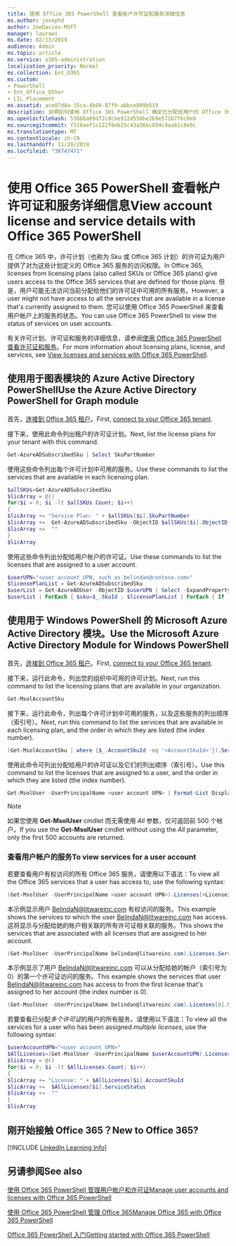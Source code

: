 ```yaml
---
title: 使用 Office 365 PowerShell 查看帐户许可证和服务详细信息
ms.author: josephd
author: JoeDavies-MSFT
manager: laurawi
ms.date: 02/13/2019
audience: Admin
ms.topic: article
ms.service: o365-administration
localization_priority: Normal
ms.collection: Ent_O365
ms.custom:
- PowerShell
- Ent_Office_Other
- LIL_Placement
ms.assetid: ace07d8a-15ca-4b89-87f0-abbce809b519
description: 说明如何使用 Office 365 PowerShell 确定已分配给用户的 Office 365 服务。
ms.openlocfilehash: 53668a69d72cdcbe912d550be2b9e571b7f6c0e0
ms.sourcegitcommit: f316aef1c122f8eb25c43a56bc894c4aa61c8e0c
ms.translationtype: MT
ms.contentlocale: zh-CN
ms.lasthandoff: 11/20/2019
ms.locfileid: "38747471"
---
```

# <a name="view-account-license-and-service-details-with-office-365-powershell"></a><span data-ttu-id="934d8-103">使用 Office 365 PowerShell 查看帐户许可证和服务详细信息</span><span class="sxs-lookup"><span data-stu-id="934d8-103">View account license and service details with Office 365 PowerShell</span></span>

<span data-ttu-id="934d8-104">在 Office 365 中，许可计划（也称为 Sku 或 Office 365 计划）的许可证为用户提供了对为这些计划定义的 Office 365 服务的访问权限。</span><span class="sxs-lookup"><span data-stu-id="934d8-104">In Office 365, licenses from licensing plans (also called SKUs or Office 365 plans) give users access to the Office 365 services that are defined for those plans.</span></span> <span data-ttu-id="934d8-105">但是，用户可能无法访问当前分配给他们的许可证中可用的所有服务。</span><span class="sxs-lookup"><span data-stu-id="934d8-105">However, a user might not have access to all the services that are available in a license that's currently assigned to them.</span></span> <span data-ttu-id="934d8-106">您可以使用 Office 365 PowerShell 来查看用户帐户上的服务的状态。</span><span class="sxs-lookup"><span data-stu-id="934d8-106">You can use Office 365 PowerShell to view the status of services on user accounts.</span></span> 

<span data-ttu-id="934d8-107">有关许可计划、许可证和服务的详细信息，请参阅[使用 Office 365 PowerShell 查看许可证和服务](view-licenses-and-services-with-office-365-powershell.md)。</span><span class="sxs-lookup"><span data-stu-id="934d8-107">For more information about licensing plans, license, and services, see [View licenses and services with Office 365 PowerShell](view-licenses-and-services-with-office-365-powershell.md).</span></span>

## <a name="use-the-azure-active-directory-powershell-for-graph-module"></a><span data-ttu-id="934d8-108">使用用于图表模块的 Azure Active Directory PowerShell</span><span class="sxs-lookup"><span data-stu-id="934d8-108">Use the Azure Active Directory PowerShell for Graph module</span></span>

<span data-ttu-id="934d8-109">首先，[连接到 Office 365 租户](connect-to-office-365-powershell.md#connect-with-the-azure-active-directory-powershell-for-graph-module)。</span><span class="sxs-lookup"><span data-stu-id="934d8-109">First, [connect to your Office 365 tenant](connect-to-office-365-powershell.md#connect-with-the-azure-active-directory-powershell-for-graph-module).</span></span>
  
<span data-ttu-id="934d8-110">接下来，使用此命令列出租户的许可证计划。</span><span class="sxs-lookup"><span data-stu-id="934d8-110">Next, list the license plans for your tenant with this command.</span></span>

```powershell
Get-AzureADSubscribedSku | Select SkuPartNumber
```

<span data-ttu-id="934d8-111">使用这些命令列出每个许可计划中可用的服务。</span><span class="sxs-lookup"><span data-stu-id="934d8-111">Use these commands to list the services that are available in each licensing plan.</span></span>

```powershell
$allSKUs=Get-AzureADSubscribedSku
$licArray = @()
for($i = 0; $i -lt $allSKUs.Count; $i++)
{
$licArray += "Service Plan: " + $allSKUs[$i].SkuPartNumber
$licArray +=  Get-AzureADSubscribedSku -ObjectID $allSKUs[$i].ObjectID | Select -ExpandProperty ServicePlans
$licArray +=  ""
}
$licArray
```

<span data-ttu-id="934d8-112">使用这些命令列出分配给用户帐户的许可证。</span><span class="sxs-lookup"><span data-stu-id="934d8-112">Use these commands to list the licenses that are assigned to a user account.</span></span>

```powershell
$userUPN="<user account UPN, such as belindan@contoso.com>"
$licensePlanList = Get-AzureADSubscribedSku
$userList = Get-AzureADUser -ObjectID $userUPN | Select -ExpandProperty AssignedLicenses | Select SkuID 
$userList | ForEach { $sku=$_.SkuId ; $licensePlanList | ForEach { If ( $sku -eq $_.ObjectId.substring($_.ObjectId.length - 36, 36) ) { Write-Host $_.SkuPartNumber } } }
```

## <a name="use-the-microsoft-azure-active-directory-module-for-windows-powershell"></a><span data-ttu-id="934d8-113">使用用于 Windows PowerShell 的 Microsoft Azure Active Directory 模块。</span><span class="sxs-lookup"><span data-stu-id="934d8-113">Use the Microsoft Azure Active Directory Module for Windows PowerShell</span></span>

<span data-ttu-id="934d8-114">首先，[连接到 Office 365 租户](connect-to-office-365-powershell.md#connect-with-the-microsoft-azure-active-directory-module-for-windows-powershell)。</span><span class="sxs-lookup"><span data-stu-id="934d8-114">First, [connect to your Office 365 tenant](connect-to-office-365-powershell.md#connect-with-the-microsoft-azure-active-directory-module-for-windows-powershell).</span></span>

<span data-ttu-id="934d8-115">接下来，运行此命令，列出您的组织中可用的许可计划。</span><span class="sxs-lookup"><span data-stu-id="934d8-115">Next, run this command to list the licensing plans that are available in your organization.</span></span> 

```powershell
Get-MsolAccountSku
```

<span data-ttu-id="934d8-116">接下来，运行此命令，列出每个许可计划中可用的服务，以及这些服务的列出顺序（索引号）。</span><span class="sxs-lookup"><span data-stu-id="934d8-116">Next, run this command to list the services that are available in each licensing plan, and the order in which they are listed (the index number).</span></span>

```powershell
(Get-MsolAccountSku | where {$_.AccountSkuId -eq '<AccountSkuId>'}).ServiceStatus
```
  
<span data-ttu-id="934d8-117">使用此命令可列出分配给用户的许可证以及它们的列出顺序（索引号）。</span><span class="sxs-lookup"><span data-stu-id="934d8-117">Use this command to list the licenses that are assigned to a user, and the order in which they are listed (the index number).</span></span>

```powershell
Get-MsolUser -UserPrincipalName <user account UPN> | Format-List DisplayName,Licenses
```

>[!Note]
><span data-ttu-id="934d8-118">如果您使用 **Get-MsolUser** cmdlet 而无需使用 _All_ 参数，仅可返回前 500 个帐户。</span><span class="sxs-lookup"><span data-stu-id="934d8-118">If you use the **Get-MsolUser** cmdlet without using the _All_ parameter, only the first 500 accounts are returned.</span></span>
>
   

### <a name="to-view-services-for-a-user-account"></a><span data-ttu-id="934d8-119">查看用户帐户的服务</span><span class="sxs-lookup"><span data-stu-id="934d8-119">To view services for a user account</span></span>

<span data-ttu-id="934d8-120">若要查看用户有权访问的所有 Office 365 服务，请使用以下语法：</span><span class="sxs-lookup"><span data-stu-id="934d8-120">To view all the Office 365 services that a user has access to, use the following syntax:</span></span>
  
```powershell
(Get-MsolUser -UserPrincipalName <user account UPN>).Licenses[<LicenseIndexNumber>].ServiceStatus
```

<span data-ttu-id="934d8-121">本示例显示用户 BelindaN@litwareinc.com 有权访问的服务。</span><span class="sxs-lookup"><span data-stu-id="934d8-121">This example shows the services to which the user BelindaN@litwareinc.com has access.</span></span> <span data-ttu-id="934d8-122">这将显示与分配给她的帐户相关联的所有许可证相关联的服务。</span><span class="sxs-lookup"><span data-stu-id="934d8-122">This shows the services that are associated with all licenses that are assigned to her account.</span></span>
  
```powershell
(Get-MsolUser -UserPrincipalName belindan@litwareinc.com).Licenses.ServiceStatus
```

<span data-ttu-id="934d8-123">本示例显示了用户 BelindaN@litwareinc.com 可以从分配给她的帐户（索引号为0）的第一个许可证访问的服务。</span><span class="sxs-lookup"><span data-stu-id="934d8-123">This example shows the services that user BelindaN@litwareinc.com has access to from the first license that's assigned to her account (the index number is 0).</span></span>
  
```powershell
(Get-MsolUser -UserPrincipalName belindan@litwareinc.com).Licenses[0].ServiceStatus
```

<span data-ttu-id="934d8-124">若要查看已分配*多个许可证*的用户的所有服务，请使用以下语法：</span><span class="sxs-lookup"><span data-stu-id="934d8-124">To view all the services for a user who has been assigned *multiple licenses*, use the following syntax:</span></span>

```powershell
$userAccountUPN="<user account UPN>"
$AllLicenses=(Get-MsolUser -UserPrincipalName $userAccountUPN).Licenses
$licArray = @()
for($i = 0; $i -lt $AllLicenses.Count; $i++)
{
$licArray += "License: " + $AllLicenses[$i].AccountSkuId
$licArray +=  $AllLicenses[$i].ServiceStatus
$licArray +=  ""
}
$licArray
```

  
## <a name="new-to-office-365"></a><span data-ttu-id="934d8-125">刚开始接触 Office 365？</span><span class="sxs-lookup"><span data-stu-id="934d8-125">New to Office 365?</span></span>

[!INCLUDE [LinkedIn Learning Info](../common/office/linkedin-learning-info.md)]

## <a name="see-also"></a><span data-ttu-id="934d8-126">另请参阅</span><span class="sxs-lookup"><span data-stu-id="934d8-126">See also</span></span>

[<span data-ttu-id="934d8-127">使用 Office 365 PowerShell 管理用户帐户和许可证</span><span class="sxs-lookup"><span data-stu-id="934d8-127">Manage user accounts and licenses with Office 365 PowerShell</span></span>](manage-user-accounts-and-licenses-with-office-365-powershell.md)
  
[<span data-ttu-id="934d8-128">使用 Office 365 PowerShell 管理 Office 365</span><span class="sxs-lookup"><span data-stu-id="934d8-128">Manage Office 365 with Office 365 PowerShell</span></span>](manage-office-365-with-office-365-powershell.md)
  
[<span data-ttu-id="934d8-129">Office 365 PowerShell 入门</span><span class="sxs-lookup"><span data-stu-id="934d8-129">Getting started with Office 365 PowerShell</span></span>](getting-started-with-office-365-powershell.md)
